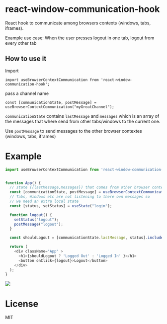 # react-window-communication-hook

React hook to communicate among browsers contexts (windows, tabs, iframes).

Example use case: When the user presses logout in one tab, logout from every other tab


## How to use it

Import

```
import useBrowserContextCommunication from 'react-window-communication-hook';
```

pass a channel name

```
const [communicationState, postMessage] = useBrowserContextCommunication("myGreatChannel");
```

`communicationState` contains `lastMessage` and `messages` which is an array of the messages that where send from other tabs/windows to the current one.

Use `postMessage` to send messages to the other browser contextes (windows, tabs, iframes)


# Example

```js
import useBrowserContextCommunication from 'react-window-communication-hook';


function App() {
  // state ({lastMessage,messages}) that comes from other browser context
  const [communicationState, postMessage] = useBrowserContextCommunication("channel");
  // Tabs, Windows etc are not listening to there own messages so
  // we need an extra local state
  const [status, setStatus] = useState("login");

  function logout() {
    setStatus("logout");
    postMessage("logout");
  }

  const shouldLogout = [communicationState.lastMessage, status].includes('logout');

  return (
    <div className="App" >
      <h1>{shouldLogout ? 'Logged Out' : 'Logged In' }</h1>
      <button onClick={logout}>Logout</button>
    </div>
  );
}
```

<img src="https://github.com/AvraamMavridis/react-window-communication-hook/blob/master/demo_gif.gif" />


# License

MIT
